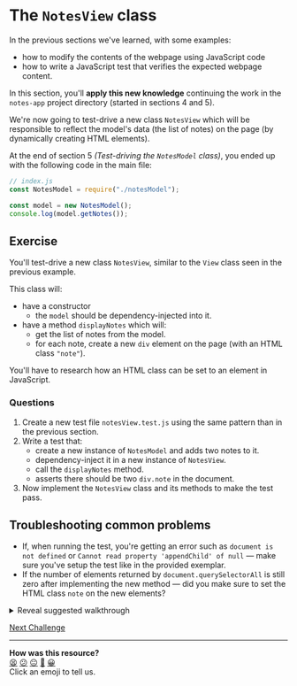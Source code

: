 # The `NotesView` class

In the previous sections we've learned, with some examples:
  * how to modify the contents of the webpage using JavaScript code
  * how to write a JavaScript test that verifies the expected webpage content.

In this section, you'll **apply this new knowledge** continuing the work in the `notes-app` project directory (started in sections 4 and 5).

We're now going to test-drive a new class `NotesView` which will be responsible to
reflect the model's data (the list of notes) on the page (by dynamically
creating HTML elements).

At the end of section 5 *(Test-driving the `NotesModel` class)*, you ended up
with the following code in the main file:

```js
// index.js
const NotesModel = require("./notesModel");

const model = new NotesModel();
console.log(model.getNotes());
```

## Exercise

You'll test-drive a new class `NotesView`, similar to the `View` class seen in
the previous example.

This class will:
  * have a constructor
      * the `model` should be dependency-injected into it.
  * have a method `displayNotes` which will:
      * get the list of notes from the model.
      * for each note, create a new `div` element on the page (with an HTML
        class `"note"`). 

You'll have to research how an HTML class can be set to an element in
JavaScript.

### Questions

1. Create a new test file `notesView.test.js` using the same pattern than in
   the previous section.
2. Write a test that:
    * create a new instance of `NotesModel` and adds two notes to it.
    * dependency-inject it in a new instance of `NotesView`.
    * call the `displayNotes` method.
    * asserts there should be two `div.note` in the document.
3. Now implement the `NotesView` class and its methods to make the test pass.

## Troubleshooting common problems

* If, when running the test, you're getting an error such as `document is not defined` or `Cannot read property 'appendChild' of null` — make sure you've setup the test like in the provided exemplar.
* If the number of elements returned by `document.querySelectorAll` is still
  zero after implementing the new method — did you make sure to set the HTML
  class `note` on the new elements?

<details>
  <summary>Reveal suggested walkthrough</summary>

  ```js
  // notesView.test.js

  /**
   * @jest-environment jsdom
   */

  const fs = require('fs');

  const NotesModel = require('./notesModel');
  const NotesView = require('./notesView'); 

  describe('Notes view', () => {
    it('displays two notes', () => {
      document.body.innerHTML = fs.readFileSync('./index.html');

      // 1. Setting up model and view
      const model = new NotesModel();
      const view = new NotesView(model);
      model.addNote('A first note');
      model.addNote('Another one');
      
      // 2. Display the notes on the page
      view.displayNotes();

      // 3. There should now be 2 div.note on the page
      expect(document.querySelectorAll('div.note').length).toEqual(2);
    });
  });
  ```

  ```js
  // notesView.js

  class NotesView {
    constructor(model) {
      this.model = model;
      this.mainContainerEl = document.querySelector('#main-container');
    }
    
    displayNotes() {
      const notes = this.model.getNotes()

      // For each note, create and append a new element on the main container
      notes.forEach(note => {
        const noteEl = document.createElement('div');
        noteEl.innerText = note;
        noteEl.className = 'note';
        this.mainContainerEl.append(noteEl);
      })
    }
  }

  module.exports = NotesView;
  ```
</details>

[Next Challenge](10_adding_new_note_2.md)

<!-- BEGIN GENERATED SECTION DO NOT EDIT -->

---

**How was this resource?**  
[😫](https://airtable.com/shrUJ3t7KLMqVRFKR?prefill_Repository=makersacademy/javascript-web-applications&prefill_File=contents/09_adding_new_note.md&prefill_Sentiment=😫) [😕](https://airtable.com/shrUJ3t7KLMqVRFKR?prefill_Repository=makersacademy/javascript-web-applications&prefill_File=contents/09_adding_new_note.md&prefill_Sentiment=😕) [😐](https://airtable.com/shrUJ3t7KLMqVRFKR?prefill_Repository=makersacademy/javascript-web-applications&prefill_File=contents/09_adding_new_note.md&prefill_Sentiment=😐) [🙂](https://airtable.com/shrUJ3t7KLMqVRFKR?prefill_Repository=makersacademy/javascript-web-applications&prefill_File=contents/09_adding_new_note.md&prefill_Sentiment=🙂) [😀](https://airtable.com/shrUJ3t7KLMqVRFKR?prefill_Repository=makersacademy/javascript-web-applications&prefill_File=contents/09_adding_new_note.md&prefill_Sentiment=😀)  
Click an emoji to tell us.

<!-- END GENERATED SECTION DO NOT EDIT -->
